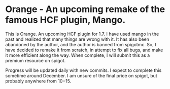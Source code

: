 # Orange - An upcoming remake of the famous HCF plugin, Mango. 

This is Orange.  An upcoming HCF plugin for 1.7. I have used mango in the past and realized that many things are wrong with it.  It has also been abandoned by the author, and the author is banned from spigotmc.  So, I have decided to remake it from scratch, in attempt to fix all bugs, and make it more efficient along the way. When complete, I will submit this as a premium resource on spigot.  

Progress will be updated daily with new commits. I expect to complete this sometime around December.  I am unsure of the final price on spigot, but probably anywhere from $10-$15.

